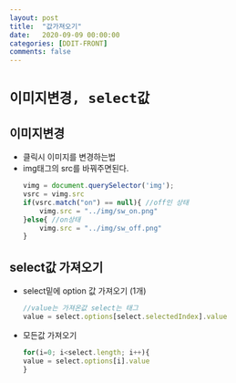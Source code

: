 ```yaml
---
layout: post
title:  "값가져오기"
date:   2020-09-09 00:00:00
categories: [DDIT-FRONT]
comments: false
---
```


# `이미지변경, select값`

## 이미지변경
- 클릭시 이미지를 변경하는법
- img태그의 src를 바꿔주면된다.
    ```javascript
    vimg = document.querySelector('img');
    vsrc = vimg.src
    if(vsrc.match("on") == null){ //off인 상태 
        vimg.src = "../img/sw_on.png"
    }else{ //on상태
        vimg.src = "../img/sw_off.png"
    }
    ```
## select값 가져오기
- select밑에 option 값 가져오기 (1개)
    ```javascript
    //value는 가져온값 select는 태그
    value = select.options[select.selectedIndex].value
    ```
- 모든값 가져오기
    ```javascript
    for(i=0; i<select.length; i++){
    value = select.options[i].value
    }
    ```  
